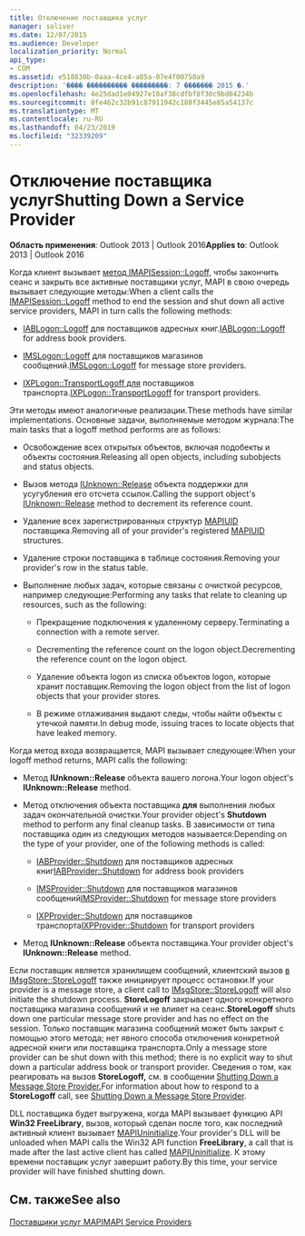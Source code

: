 ```yaml
---
title: Отключение поставщика услуг
manager: soliver
ms.date: 12/07/2015
ms.audience: Developer
localization_priority: Normal
api_type:
- COM
ms.assetid: e518830b-0aaa-4ce4-a85a-07e4f00750a9
description: '���� ���������� ���������: 7 ������� 2015 �.'
ms.openlocfilehash: 4e25dad1e04927e10af38cdfbf8f30c9bd04234b
ms.sourcegitcommit: 8fe462c32b91c87911942c188f3445e85a54137c
ms.translationtype: MT
ms.contentlocale: ru-RU
ms.lasthandoff: 04/23/2019
ms.locfileid: "32339209"
---
```

# <a name="shutting-down-a-service-provider"></a><span data-ttu-id="a0423-103">Отключение поставщика услуг</span><span class="sxs-lookup"><span data-stu-id="a0423-103">Shutting Down a Service Provider</span></span>

 
  
<span data-ttu-id="a0423-104">**Область применения**: Outlook 2013 | Outlook 2016</span><span class="sxs-lookup"><span data-stu-id="a0423-104">**Applies to**: Outlook 2013 | Outlook 2016</span></span> 
  
<span data-ttu-id="a0423-105">Когда клиент вызывает [метод IMAPISession::Logoff,](imapisession-logoff.md) чтобы закончить сеанс и закрыть все активные поставщики услуг, MAPI в свою очередь вызывает следующие методы:</span><span class="sxs-lookup"><span data-stu-id="a0423-105">When a client calls the [IMAPISession::Logoff](imapisession-logoff.md) method to end the session and shut down all active service providers, MAPI in turn calls the following methods:</span></span> 
  
- <span data-ttu-id="a0423-106">[IABLogon::Logoff](iablogon-logoff.md) для поставщиков адресных книг.</span><span class="sxs-lookup"><span data-stu-id="a0423-106">[IABLogon::Logoff](iablogon-logoff.md) for address book providers.</span></span> 
    
- <span data-ttu-id="a0423-107">[IMSLogon::Logoff](imslogon-logoff.md) для поставщиков магазинов сообщений.</span><span class="sxs-lookup"><span data-stu-id="a0423-107">[IMSLogon::Logoff](imslogon-logoff.md) for message store providers.</span></span> 
    
- <span data-ttu-id="a0423-108">[IXPLogon::TransportLogoff для](ixplogon-transportlogoff.md) поставщиков транспорта.</span><span class="sxs-lookup"><span data-stu-id="a0423-108">[IXPLogon::TransportLogoff](ixplogon-transportlogoff.md) for transport providers.</span></span> 
    
<span data-ttu-id="a0423-109">Эти методы имеют аналогичные реализации.</span><span class="sxs-lookup"><span data-stu-id="a0423-109">These methods have similar implementations.</span></span> <span data-ttu-id="a0423-110">Основные задачи, выполняемые методом журнала:</span><span class="sxs-lookup"><span data-stu-id="a0423-110">The main tasks that a logoff method performs are as follows:</span></span>
  
- <span data-ttu-id="a0423-111">Освобождение всех открытых объектов, включая подобекты и объекты состояния.</span><span class="sxs-lookup"><span data-stu-id="a0423-111">Releasing all open objects, including subobjects and status objects.</span></span>
    
- <span data-ttu-id="a0423-112">Вызов метода [IUnknown::Release](https://msdn.microsoft.com/library/4b494c6f-f0ee-4c35-ae45-ed956f40dc7a%28Office.15%29.aspx) объекта поддержки для усугубления его отсчета ссылок.</span><span class="sxs-lookup"><span data-stu-id="a0423-112">Calling the support object's [IUnknown::Release](https://msdn.microsoft.com/library/4b494c6f-f0ee-4c35-ae45-ed956f40dc7a%28Office.15%29.aspx) method to decrement its reference count.</span></span> 
    
- <span data-ttu-id="a0423-113">Удаление всех зарегистрированных структур [MAPIUID](mapiuid.md) поставщика.</span><span class="sxs-lookup"><span data-stu-id="a0423-113">Removing all of your provider's registered [MAPIUID](mapiuid.md) structures.</span></span> 
    
- <span data-ttu-id="a0423-114">Удаление строки поставщика в таблице состояния.</span><span class="sxs-lookup"><span data-stu-id="a0423-114">Removing your provider's row in the status table.</span></span>
    
- <span data-ttu-id="a0423-115">Выполнение любых задач, которые связаны с очисткой ресурсов, например следующие:</span><span class="sxs-lookup"><span data-stu-id="a0423-115">Performing any tasks that relate to cleaning up resources, such as the following:</span></span>
    
  - <span data-ttu-id="a0423-116">Прекращение подключения к удаленному серверу.</span><span class="sxs-lookup"><span data-stu-id="a0423-116">Terminating a connection with a remote server.</span></span>
    
  - <span data-ttu-id="a0423-117">Decrementing the reference count on the logon object.</span><span class="sxs-lookup"><span data-stu-id="a0423-117">Decrementing the reference count on the logon object.</span></span>
    
  - <span data-ttu-id="a0423-118">Удаление объекта logon из списка объектов logon, которые хранит поставщик.</span><span class="sxs-lookup"><span data-stu-id="a0423-118">Removing the logon object from the list of logon objects that your provider stores.</span></span>
    
  - <span data-ttu-id="a0423-119">В режиме отлаживания выдают следы, чтобы найти объекты с утечкой памяти.</span><span class="sxs-lookup"><span data-stu-id="a0423-119">In debug mode, issuing traces to locate objects that have leaked memory.</span></span>
    
<span data-ttu-id="a0423-120">Когда метод входа возвращается, MAPI вызывает следующее:</span><span class="sxs-lookup"><span data-stu-id="a0423-120">When your logoff method returns, MAPI calls the following:</span></span>
  
- <span data-ttu-id="a0423-121">Метод **IUnknown::Release** объекта вашего логона.</span><span class="sxs-lookup"><span data-stu-id="a0423-121">Your logon object's **IUnknown::Release** method.</span></span> 
    
- <span data-ttu-id="a0423-122">Метод отключения объекта поставщика **для** выполнения любых задач окончательной очистки.</span><span class="sxs-lookup"><span data-stu-id="a0423-122">Your provider object's **Shutdown** method to perform any final cleanup tasks.</span></span> <span data-ttu-id="a0423-123">В зависимости от типа поставщика один из следующих методов называется:</span><span class="sxs-lookup"><span data-stu-id="a0423-123">Depending on the type of your provider, one of the following methods is called:</span></span> 
    
  - <span data-ttu-id="a0423-124">[IABProvider::Shutdown](iabprovider-shutdown.md) для поставщиков адресных книг</span><span class="sxs-lookup"><span data-stu-id="a0423-124">[IABProvider::Shutdown](iabprovider-shutdown.md) for address book providers</span></span> 
    
  - <span data-ttu-id="a0423-125">[IMSProvider::Shutdown](imsprovider-shutdown.md) для поставщиков магазинов сообщений</span><span class="sxs-lookup"><span data-stu-id="a0423-125">[IMSProvider::Shutdown](imsprovider-shutdown.md) for message store providers</span></span> 
    
  - <span data-ttu-id="a0423-126">[IXPProvider::Shutdown](ixpprovider-shutdown.md) для поставщиков транспорта</span><span class="sxs-lookup"><span data-stu-id="a0423-126">[IXPProvider::Shutdown](ixpprovider-shutdown.md) for transport providers</span></span> 
    
- <span data-ttu-id="a0423-127">Метод **IUnknown::Release** объекта поставщика.</span><span class="sxs-lookup"><span data-stu-id="a0423-127">Your provider object's **IUnknown::Release** method.</span></span> 
    
<span data-ttu-id="a0423-128">Если поставщик является хранилищем сообщений, клиентский вызов [в IMsgStore::StoreLogoff](imsgstore-storelogoff.md) также инициирует процесс остановки.</span><span class="sxs-lookup"><span data-stu-id="a0423-128">If your provider is a message store, a client call to [IMsgStore::StoreLogoff](imsgstore-storelogoff.md) will also initiate the shutdown process.</span></span> <span data-ttu-id="a0423-129">**StoreLogoff** закрывает одного конкретного поставщика магазина сообщений и не влияет на сеанс.</span><span class="sxs-lookup"><span data-stu-id="a0423-129">**StoreLogoff** shuts down one particular message store provider and has no effect on the session.</span></span> <span data-ttu-id="a0423-130">Только поставщик магазина сообщений может быть закрыт с помощью этого метода; нет явного способа отключения конкретной адресной книги или поставщика транспорта.</span><span class="sxs-lookup"><span data-stu-id="a0423-130">Only a message store provider can be shut down with this method; there is no explicit way to shut down a particular address book or transport provider.</span></span> <span data-ttu-id="a0423-131">Сведения о том, как реагировать на вызов **StoreLogoff,** см. в сообщении [Shutting Down a Message Store Provider.](shutting-down-a-message-store-provider.md)</span><span class="sxs-lookup"><span data-stu-id="a0423-131">For information about how to respond to a **StoreLogoff** call, see [Shutting Down a Message Store Provider](shutting-down-a-message-store-provider.md).</span></span>
  
<span data-ttu-id="a0423-132">DLL поставщика будет выгружена, когда MAPI вызывает функцию API **Win32 FreeLibrary**, вызов, который сделан после того, как последний активный клиент вызывает [MAPIUninitialize](mapiuninitialize.md).</span><span class="sxs-lookup"><span data-stu-id="a0423-132">Your provider's DLL will be unloaded when MAPI calls the Win32 API function **FreeLibrary**, a call that is made after the last active client has called [MAPIUninitialize](mapiuninitialize.md).</span></span> <span data-ttu-id="a0423-133">К этому времени поставщик услуг завершит работу.</span><span class="sxs-lookup"><span data-stu-id="a0423-133">By this time, your service provider will have finished shutting down.</span></span> 
  
## <a name="see-also"></a><span data-ttu-id="a0423-134">См. также</span><span class="sxs-lookup"><span data-stu-id="a0423-134">See also</span></span>



[<span data-ttu-id="a0423-135">Поставщики услуг MAPI</span><span class="sxs-lookup"><span data-stu-id="a0423-135">MAPI Service Providers</span></span>](mapi-service-providers.md)

